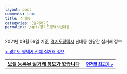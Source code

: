 ```yaml
---
layout: post
comments: true
title: 신대동
categories: [실거래가]
permalink: /apt/경기도평택시신대동
---
```


2021년 09월 06일 기준, <a href="/apt/경기도평택시">경기도평택시</a> 신대동 한달간 실거래 정보

<a style="color: blue;" href="/apt/경기도평택시">< 경기도 평택시 전체 실거래 정보</a>
<!---- start ---->
<table>
  <tr>
    <td colspan="4" style="font-weight: bold;"><a href="/apt/경기도평택시신대동{name_without_space}">오늘 등록된 실거래 정보가 없습니다</a> &nbsp;&nbsp;&nbsp; <a style="color: blue; font-size: smaller;" href="/apt/경기도평택시신대동{name_without_space}">면적별 최고가 ></a></td>
  </tr>
    
</table>
<!---- end ---->
    